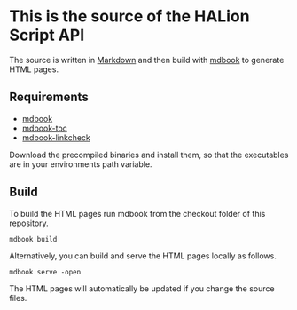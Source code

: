 # This is the source of the HALion Script API

The source is written in [Markdown](https://www.markdownguide.org/getting-started/) and then build with [mdbook](https://github.com/rust-lang/mdBook) to generate HTML pages.

## Requirements

* [mdbook](https://github.com/rust-lang/mdBook)
* [mdbook-toc](https://github.com/badboy/mdbook-toc)
* [mdbook-linkcheck](https://github.com/Michael-F-Bryan/mdbook-linkcheck)

Download the precompiled binaries and install them, so that the executables are in your environments path variable.

## Build

To build the HTML pages run mdbook from the checkout folder of this repository.

```
mdbook build
```

Alternatively, you can build and serve the HTML pages locally as follows.

```
mdbook serve -open
```

The HTML pages will automatically be updated if you change the source files.

